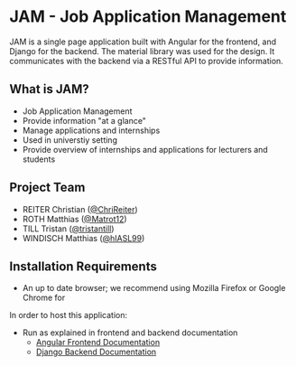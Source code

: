 # JAM - Job Application Management

JAM is a single page application built with Angular for the frontend, and Django for the backend. The material library was used for the design. It communicates with the backend via a RESTful API to provide information.

## What is JAM?

* Job Application Management
* Provide information "at a glance"
* Manage applications and internships
* Used in universtiy setting
* Provide overview of internships and applications for lecturers and students

## Project Team

* REITER Christian ([@ChriReiter](https://github.com/ChriReiter))
* ROTH Matthias ([@Matrot12](https://github.com/Matrot12))
* TILL Tristan ([@tristantill](https://github.com/tristantill))
* WINDISCH Matthias ([@hIASL99](https://github.com/hIASL99))

## Installation Requirements

* An up to date browser; we recommend using Mozilla Firefox or Google Chrome for

In order to host this application:
* Run as explained in frontend and backend documentation
    * [Angular Frontend Documentation](https://github.com/ChriReiter/JAM/blob/main/frontend/README.md)
    * [Django Backend Documentation](https://github.com/ChriReiter/JAM/blob/main/backend/README.md)
